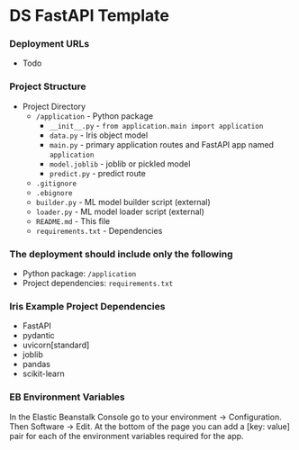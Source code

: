 # DS FastAPI Template


### Deployment URLs
- Todo

### Project Structure
- Project Directory
    - `/application` - Python package
        - `__init__.py` - `from application.main import application`
        - `data.py` - Iris object model
        - `main.py` - primary application routes and FastAPI app named `application`
        - `model.joblib` - joblib or pickled model
        - `predict.py` - predict route
    - `.gitignore`
    - `.ebignore`
    - `builder.py` - ML model builder script (external)
    - `loader.py` - ML model loader script (external)
    - `README.md` - This file
    - `requirements.txt` - Dependencies


### The deployment should include only the following
- Python package: `/application`
- Project dependencies: `requirements.txt`


### Iris Example Project Dependencies
- FastAPI
- pydantic
- uvicorn[standard]
- joblib
- pandas
- scikit-learn


### EB Environment Variables
In the Elastic Beanstalk Console go to your environment -> Configuration. Then
Software -> Edit. At the bottom of the page you can add a [key: value] pair for 
each of the environment variables required for the app.
